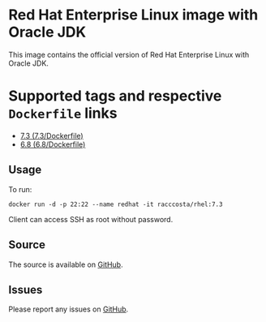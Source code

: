 # Red Hat Enterprise Linux image with Oracle JDK

This image contains the official version of Red Hat Enterprise Linux with Oracle JDK.


# Supported tags and respective `Dockerfile` links

-	[7.3 (7.3/Dockerfile)](https://github.com/racc-costa/dockerfiles/blob/master/rhel-jdk/Dockerfile)
-	[6.8 (6.8/Dockerfile)](https://github.com/racc-costa/dockerfiles/blob/master/rhel-jdk/Dockerfile)

## Usage


To run:

	docker run -d -p 22:22 --name redhat -it racccosta/rhel:7.3
	
Client can access SSH as root without password.	

## Source

The source is available on [GitHub](https://github.com/racc-costa/dockerfiles/tree/master/rhel-jdk).


## Issues

Please report any issues on [GitHub](https://github.com/racc-costa/dockerfiles/issues).
